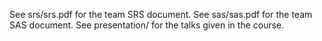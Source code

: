 See srs/srs.pdf for the team SRS document.
See sas/sas.pdf for the team SAS document.
See presentation/ for the talks given in the course.
